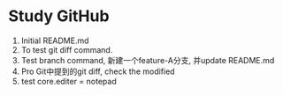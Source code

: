 # Study GitHub

1. Initial README.md
2. To test git diff command.
3. Test branch command, 新建一个feature-A分支, 并update README.md
4. Pro Git中提到的git diff, check the modified
5. test core.editer = notepad